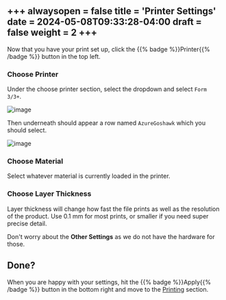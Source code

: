 +++
alwaysopen = false
title = 'Printer Settings'
date = 2024-05-08T09:33:28-04:00
draft = false
weight = 2
+++
---

Now that you have your print set up, click the {{% badge %}}Printer{{% /badge %}} button in the top left.

### Choose Printer

Under the choose printer section, select the dropdown and select `Form 3/3+`.

![image](/images/28.PNG)

Then underneath should appear a row named `AzureGoshawk` which you should select.

![image](/images/29.PNG)

### Choose Material

Select whatever material is currently loaded in the printer.

### Choose Layer Thickness

Layer thickness will change how fast the file prints as well as the resolution of the product. Use 0.1 mm for most prints, or smaller if you need super precise detail.

Don't worry about the **Other Settings** as we do not have the hardware for those.

## Done?

When you are happy with your settings, hit the {{% badge %}}Apply{{% /badge %}} button in the bottom right and move to the [Printing](https://cid.friendscentral.org/3dprinters/formlabs/printing/index.html) section.
